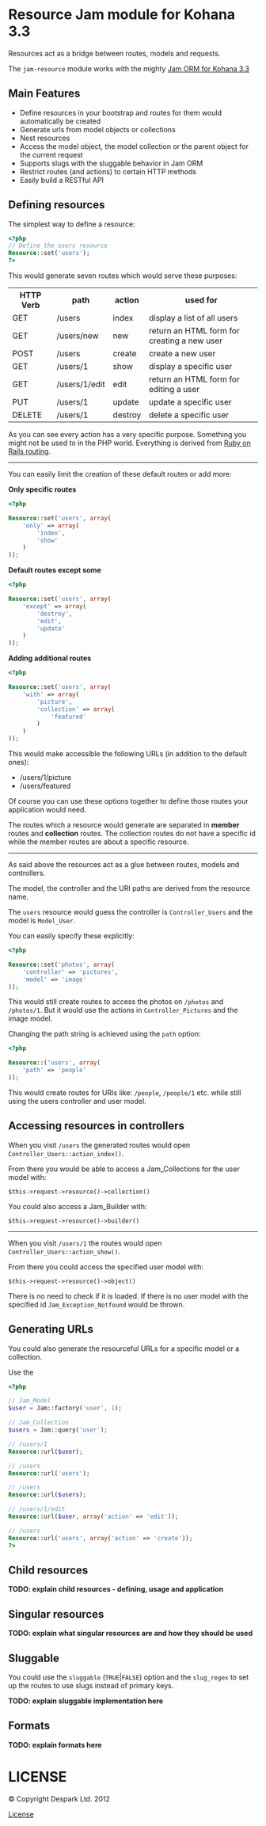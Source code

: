 Resource Jam module for Kohana 3.3
==================================

Resources act as a bridge between routes, models and requests.

The `jam-resource` module works with the mighty [Jam ORM for Kohana 3.3](openbuildings/jam)

Main Features
-------------

 * Define resources in your bootstrap and routes for them would automatically be created
 * Generate urls from model objects or collections
 * Nest resources
 * Access the model object, the model collection or the parent object for the current request
 * Supports slugs with the sluggable behavior in Jam ORM
 * Restrict routes (and actions) to certain HTTP methods
 * Easily build a RESTful API

Defining resources
------------------

The simplest way to define a resource:

``` php
<?php
// Define the users resource
Resource::set('users');
?>
```

This would generate seven routes which would serve these purposes:

<table>
	<tr>
		<th>HTTP Verb</th>
		<th>path</th>
		<th>action</th>
		<th>used for</th>
	</tr>
	<tr>
		<td>GET</td>
		<td>/users</td>
		<td>index</td>
		<td>display a list of all users</td>
	</tr>
	<tr>
		<td>GET</td>
		<td>/users/new</td>
		<td>new</td>
		<td>return an HTML form for creating a new user</td>
	</tr>
	<tr>
		<td>POST</td>
		<td>/users</td>
		<td>create</td>
		<td>create a new user</td>
	</tr>
	<tr>
		<td>GET</td>
		<td>/users/1</td>
		<td>show</td>
		<td>display a specific user</td>
	</tr>
		<td>GET</td>
		<td>/users/1/edit</td>
		<td>edit</td>
		<td>return an HTML form for editing a user</td>
	<tr>
		<td>PUT</td>
		<td>/users/1</td>
		<td>update</td>
		<td>update a specific user</td>
	</tr>
	<tr>
		<td>DELETE</td>
		<td>/users/1</td>
		<td>destroy</td>
		<td>delete a specific user</td>
	</tr>
</table>

As you can see every action has a very specific purpose.
Something you might not be used to in the PHP world.
Everything is derived from [Ruby on Rails routing](http://guides.rubyonrails.org/routing.html).

---

You can easily limit the creation of these default routes or add more:

**Only specific routes**

``` php
<?php

Resource::set('users', array(
	'only' => array(
		'index',
		'show'
	)
));
```

**Default routes except some**

``` php
<?php

Resource::set('users', array(
	'except' => array(
		'destroy',
		'edit',
		'update'
	)
));
```

**Adding additional routes**

``` php
<?php

Resource::set('users', array(
	'with' => array(
		'picture',
		'collection' => array(
			'featured'
		)
	)
));
```

This would make accessible the following URLs (in addition to the default ones):

 * /users/1/picture
 * /users/featured

Of course you can use these options together to define those routes your application would need.

The routes which a resource would generate are separated in **member** routes and **collection** routes.
The collection routes do not have a specific id while the member routes are about a specific resource.

---

As said above the resources act as a glue between routes, models and controllers.

The model, the controller and the URI paths are derived from the resource name.

The `users` resource would guess the controller is `Controller_Users` and the model is `Model_User`.

You can easily specify these explicitly:

``` php
<?php

Resource::set('photos', array(
	'controller' => 'pictures',
	'model' => 'image'
));
```

This would still create routes to access the photos on `/photos` and `/photos/1`.
But it would use the actions in `Controller_Pictures` and the image model.

Changing the path string is achieved using the `path` option:

``` php
<?php

Resource::('users', array(
	'path' => 'people'
));
```

This would create routes for URIs like: `/people`, `/people/1` etc. while still using the users controller and user model.

Accessing resources in controllers
----------------------------------

When you visit `/users` the generated routes would open `Controller_Users::action_index()`.

From there you would be able to access a Jam_Collections for the user model with:

`$this->request->resource()->collection()`

You could also access a Jam_Builder with:

`$this->request->resource()->builder()`

---

When you visit `/users/1` the routes would open `Controller_Users::action_show()`.

From there you could access the specified user model with:

`$this->request->resource()->object()`

There is no need to check if it is loaded. If there is no user model with the specified id
`Jam_Exception_Notfound` would be thrown.


Generating URLs
---------------

You could also generate the resourceful URLs for a specific model or a collection.

Use the

``` php
<?php

// Jam_Model
$user = Jam::factory('user', 1);

// Jam_Collection
$users = Jam::query('user');

// /users/1
Resource::url($user);

// /users
Resource::url('users');

// /users
Resource::url($users);

// /users/1/edit
Resource::url($user, array('action' => 'edit'));

// /users
Resource::url('users', array('action' => 'create'));
?>
```

Child resources
---------------

**TODO: explain child resources - defining, usage and application**

Singular resources
------------------

**TODO: explain what singular resources are and how they should be used**

Sluggable
-------

You could use the `sluggable` (`TRUE`|`FALSE`) option and the `slug_regex` to set up
the routes to use slugs instead of primary keys.

**TODO: explain sluggable implementation here**

Formats
-------

**TODO: explain formats here**

LICENSE
=======

&copy; Copyright Despark Ltd. 2012

[License](//github.com/openbuildings/jam-resource/blob/master/LICENSE)
